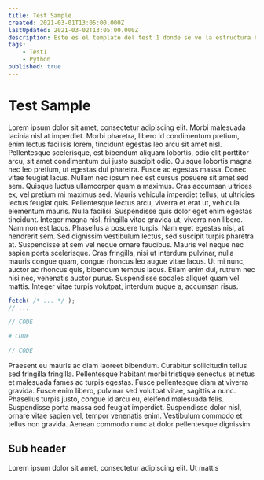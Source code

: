 ```yaml
---
title: Test Sample
created: 2021-03-01T13:05:00.000Z
lastUpdated: 2021-03-02T13:05:00.000Z
description: Este es el template del test 1 donde se ve la estructura basica del md file
tags:
    - Test1
    - Python
published: true
---
```

# Test Sample
Lorem ipsum dolor sit amet, consectetur adipiscing elit. Morbi malesuada lacinia nisl at imperdiet. Morbi pharetra, libero id condimentum pretium, enim lectus facilisis lorem, tincidunt egestas leo arcu sit amet nisl. Pellentesque scelerisque, est bibendum aliquam lobortis, odio elit porttitor arcu, sit amet condimentum dui justo suscipit odio. Quisque lobortis magna nec leo pretium, ut egestas dui pharetra. Fusce ac egestas massa. Donec vitae feugiat lacus. Nullam nec ipsum nec est cursus posuere sit amet sed sem. Quisque luctus ullamcorper quam a maximus. Cras accumsan ultrices ex, vel pretium mi maximus sed. Mauris vehicula imperdiet tellus, ut ultricies lectus feugiat quis. Pellentesque lectus arcu, viverra et erat ut, vehicula elementum mauris.
Nulla facilisi. Suspendisse quis dolor eget enim egestas tincidunt. Integer magna nisl, fringilla vitae gravida ut, viverra non libero. Nam non est lacus. Phasellus a posuere turpis. Nam eget egestas nisl, at hendrerit sem. Sed dignissim vestibulum lectus, sed suscipit turpis pharetra at. Suspendisse at sem vel neque ornare faucibus. Mauris vel neque nec sapien porta scelerisque. Cras fringilla, nisi ut interdum pulvinar, nulla mauris congue quam, congue rhoncus leo augue vitae lacus. Ut mi nunc, auctor ac rhoncus quis, bibendum tempus lacus. Etiam enim dui, rutrum nec nisi nec, venenatis auctor purus. Suspendisse sodales aliquet quam vel mattis. Integer vitae turpis volutpat, interdum augue a, accumsan risus.
```js env=browser
fetch( /* ... */ );
// ...
```
```js env=node
// CODE
```
```python
# CODE
```
```java
// CODE
```
Praesent eu mauris ac diam laoreet bibendum. Curabitur sollicitudin tellus sed fringilla fringilla. Pellentesque habitant morbi tristique senectus et netus et malesuada fames ac turpis egestas. Fusce pellentesque diam at viverra gravida. Fusce enim libero, pulvinar sed volutpat vitae, sagittis a nunc. Phasellus turpis justo, congue id arcu eu, eleifend malesuada felis. Suspendisse porta massa sed feugiat imperdiet. Suspendisse dolor nisl, ornare vitae sapien vel, tempor venenatis enim. Vestibulum commodo et tellus non gravida. Aenean commodo nunc at dolor pellentesque dignissim.
## Sub header
Lorem ipsum dolor sit amet, consectetur adipiscing elit. Ut mattis